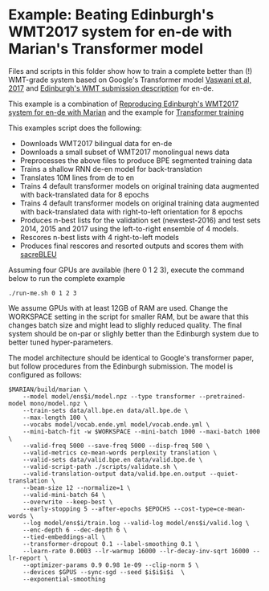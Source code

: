 # Example: Beating Edinburgh's WMT2017 system for en-de with Marian's Transformer model

Files and scripts in this folder show how to train a complete better than (!) WMT-grade system
based on Google's Transformer model [Vaswani et al, 2017](https://arxiv.org/abs/1706.03762)
and [Edinburgh's WMT submission description](http://www.aclweb.org/anthology/W17-4739) for en-de.

This example is a combination of [Reproducing Edinburgh's WMT2017 system for en-de with Marian](../wmt2017-uedin/)
and the example for [Transformer training](../transformer)

This examples script does the following:

* Downloads WMT2017 bilingual data for en-de
* Downloads a small subset of WMT2017 monolingual news data
* Preprocesses the above files to produce BPE segmented training data
* Trains a shallow RNN de-en model for back-translation
* Translates 10M lines from de to en
* Trains 4 default transformer models on original training data augmented with back-translated data for 8 epochs
* Trains 4 default transformer models on original training data augmented with back-translated data with right-to-left orientation for 8 epochs
* Produces n-best lists for the validation set (newstest-2016) and test sets 2014, 2015 and 2017 using the left-to-right ensemble of 4 models.
* Rescores n-best lists with 4 right-to-left models
* Produces final rescores and resorted outputs and scores them with [sacreBLEU](https://github.com/mjpost/sacreBLEU)

Assuming four GPUs are available (here 0 1 2 3), execute the command below
to run the complete example

```
./run-me.sh 0 1 2 3
```

We assume GPUs with at least 12GB of RAM are used. Change the WORKSPACE setting in the script for smaller RAM, but
be aware that this changes batch size and might lead to slighly reduced quality.
The final system should be on-par or slighly better than the Edinburgh system due to better tuned hyper-parameters.

The model architecture should be identical to Google's transformer paper, but follow procedures from the Edinburgh submission.
The model is configured as follows:

```
$MARIAN/build/marian \
    --model model/ens$i/model.npz --type transformer --pretrained-model mono/model.npz \
    --train-sets data/all.bpe.en data/all.bpe.de \
    --max-length 100 \
    --vocabs model/vocab.ende.yml model/vocab.ende.yml \
    --mini-batch-fit -w $WORKSPACE --mini-batch 1000 --maxi-batch 1000 \
    --valid-freq 5000 --save-freq 5000 --disp-freq 500 \
    --valid-metrics ce-mean-words perplexity translation \
    --valid-sets data/valid.bpe.en data/valid.bpe.de \
    --valid-script-path ./scripts/validate.sh \
    --valid-translation-output data/valid.bpe.en.output --quiet-translation \
    --beam-size 12 --normalize=1 \
    --valid-mini-batch 64 \
    --overwrite --keep-best \
    --early-stopping 5 --after-epochs $EPOCHS --cost-type=ce-mean-words \
    --log model/ens$i/train.log --valid-log model/ens$i/valid.log \
    --enc-depth 6 --dec-depth 6 \
    --tied-embeddings-all \
    --transformer-dropout 0.1 --label-smoothing 0.1 \
    --learn-rate 0.0003 --lr-warmup 16000 --lr-decay-inv-sqrt 16000 --lr-report \
    --optimizer-params 0.9 0.98 1e-09 --clip-norm 5 \
    --devices $GPUS --sync-sgd --seed $i$i$i$i  \
    --exponential-smoothing
```
